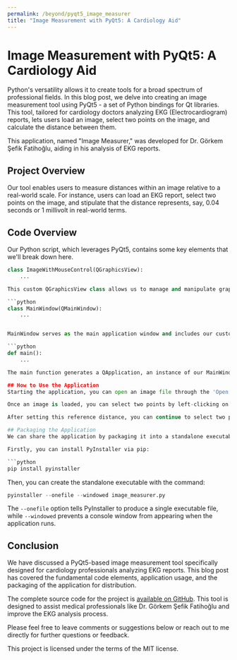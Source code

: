 ```yaml
---
permalink: /beyond/pyqt5_image_measurer
title: "Image Measurement with PyQt5: A Cardiology Aid"
---
```


# Image Measurement with PyQt5: A Cardiology Aid

Python's versatility allows it to create tools for a broad spectrum of professional fields. In this blog post, we delve into creating an image measurement tool using PyQt5 - a set of Python bindings for Qt libraries. This tool, tailored for cardiology doctors analyzing EKG (Electrocardiogram) reports, lets users load an image, select two points on the image, and calculate the distance between them.

This application, named "Image Measurer," was developed for Dr. Görkem Şefik Fatihoğlu, aiding in his analysis of EKG reports.

## Project Overview

Our tool enables users to measure distances within an image relative to a real-world scale. For instance, users can load an EKG report, select two points on the image, and stipulate that the distance represents, say, 0.04 seconds or 1 millivolt in real-world terms.

## Code Overview

Our Python script, which leverages PyQt5, contains some key elements that we'll break down here.

```python
class ImageWithMouseControl(QGraphicsView):
    ...

This custom QGraphicsView class allows us to manage and manipulate graphical items. We extend this PyQt5 widget with additional functionalities like drawing points, lines, and managing mouse events.

```python
class MainWindow(QMainWindow):
    ...


MainWindow serves as the main application window and includes our custom QGraphicsView, menu actions (for opening and saving images), and a status bar to display messages.

```python
def main():
    ...

The main function generates a QApplication, an instance of our MainWindow, and commences the application's main loop.

## How to Use the Application
Starting the application, you can open an image file through the 'Open' option in the File menu or by clicking the Open icon on the toolbar.

Once an image is loaded, you can select two points by left-clicking on the image. After selecting the second point, a line gets drawn between the two points, followed by a dialog box asking you to input the real-world distance corresponding to the distance between the two points in the image.

After setting this reference distance, you can continue to select two points at a time. The application will automatically calculate the real-world distance between the two points based on the reference distance.

## Packaging the Application
We can share the application by packaging it into a standalone executable file. This is accomplished using PyInstaller, a Python package that converts Python applications into standalone executables.

Firstly, you can install PyInstaller via pip:

```python
pip install pyinstaller
```

Then, you can create the standalone executable with the command:

```python
pyinstaller --onefile --windowed image_measurer.py
```

The `--onefile` option tells PyInstaller to produce a single executable file, while `--windowed` prevents a console window from appearing when the application runs.

## Conclusion

We have discussed a PyQt5-based image measurement tool specifically designed for cardiology professionals analyzing EKG reports. This blog post has covered the fundamental code elements, application usage, and the packaging of the application for distribution.

The complete source code for the project is [available on GitHub](https://github.com/ozgurural/image-measurer). This tool is designed to assist medical professionals like Dr. Görkem Şefik Fatihoğlu and improve the EKG analysis process.

Please feel free to leave comments or suggestions below or reach out to me directly for further questions or feedback.

This project is licensed under the terms of the MIT license.
